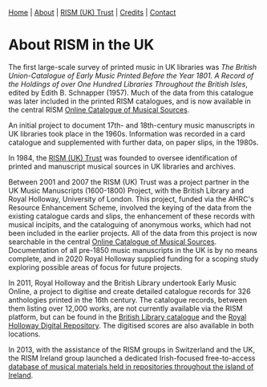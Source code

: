 [Home](/) | [About](/about) | [RISM (UK) Trust](/rism_uk_trust) | [Credits](/acknowledgements) | [Contact](/contact)  
  
# About RISM in the UK  

The first large-scale survey of printed music in UK libraries was *The British Union-Catalogue of Early Music Printed Before the Year 1801. A Record of the Holdings of over One Hundred Libraries Throughout the British Isles*, edited by Edith B. Schnapper (1957). Much of the data from this catalogue was later included in the printed RISM catalogues, and is now available in the central RISM [Online Catalogue of Musical Sources](http://www.rism.info/home.html).  

An initial project to document 17th- and 18th-century music manuscripts in UK libraries took place in the 1960s. Information was recorded in a card catalogue and supplemented with further data, on paper slips, in the 1980s.  

In 1984, the [RISM (UK) Trust](/rism_uk_trust) was founded to oversee identification of printed and manuscript musical sources in UK libraries and archives.  

Between 2001 and 2007 the RISM (UK) Trust was a project partner in the UK Music Manuscripts (1600-1800) Project, with the British Library and Royal Holloway, University of London. This project, funded via the AHRC's Resource Enhancement Scheme, involved the keying of the data from the existing catalogue cards and slips, the enhancement of these records with musical incipits, and the cataloguing of anonymous works, which had not been included in the earlier projects. All of the data from this project is now searchable in the central [Online Catalogue of Musical Sources](http://www.rism.info/home.html). Documentation of all pre-1850 music manuscripts in the UK is by no means complete, and in 2020 Royal Holloway supplied funding for a scoping study exploring possible areas of focus for future projects. 

In 2011, Royal Holloway and the British Library undertook Early Music Online, a project to digitise and create detailed catalogue records for 326 anthologies printed in the 16th century. The catalogue records, between them listing over 12,000 works, are not currently available via the RISM platform, but can be found in the [British Library catalogue](http://explore.bl.uk/primo_library/libweb/action/search.do?fn=search&ct=search&initialSearch=true&mode=Basic&tab=local_tab&indx=1&dum=true&srt=rank&vid=BLVU1&frbg=&tb=t&vl%28freeText0%29=dar_287&scp.scps=scope%3A%28BLCONTENT%29&vl%282084770704UI0%29=any&vl%282084770704UI0%29=title&vl%282084770704UI0%29=any) and the [Royal Holloway Digital Repository](https://repository.royalholloway.ac.uk/hierarchy.do?topic=52facdbd-19ce-2b92-dbd5-434289d29e8b&page=1). The digitised scores are also available in both locations. 

In 2013, with the assistance of the RISM groups in Switzerland and the UK, the RISM Ireland group launched a dedicated Irish-focused free-to-access [database of musical materials held in repositories throughout the island of Ireland](http://www.rism-ie.org/pages/home).  
